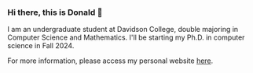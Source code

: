 ### Hi there, this is Donald 👋

I am an undergraduate student at Davidson College, double majoring in Computer Science and Mathematics. I'll be starting my Ph.D. in computer science in Fall 2024.

For more information, please access my personal website [here](https://donaldlin30.github.io/).

<!--
**donaldlin30/donaldlin30** is a ✨ _special_ ✨ repository because its `README.md` (this file) appears on your GitHub profile.

Here are some ideas to get you started:

- 🔭 I’m currently working on ...
- 🌱 I’m currently learning ...
- 👯 I’m looking to collaborate on ...
- 🤔 I’m looking for help with ...
- 💬 Ask me about ...
- 📫 How to reach me: ...
- 😄 Pronouns: ...
- ⚡ Fun fact: ...
-->
